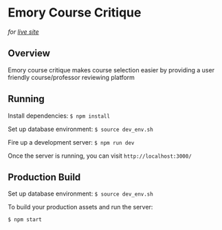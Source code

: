 # Emory Course Critique
_for [live site](http://167.99.224.65/)_

## Overview

Emory course critique makes course selection easier by providing a user friendly course/professor reviewing platform 


## Running

Install dependencies: `$ npm install`

Set up database environment: `$ source dev_env.sh`

Fire up a development server: `$ npm run dev`

Once the server is running, you can visit `http://localhost:3000/`


## Production Build

Set up database environment: `$ source dev_env.sh`

To build your production assets and run the server:

```
$ npm start
```


